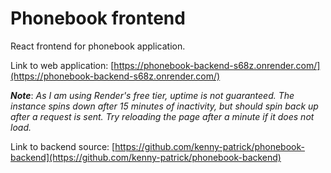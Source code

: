 # Phonebook frontend

React frontend for phonebook application.

Link to web application: [https://phonebook-backend-s68z.onrender.com/](https://phonebook-backend-s68z.onrender.com/)

***Note***: *As I am using Render's free tier, uptime is not guaranteed. The instance spins down after 15 minutes of inactivity, but should spin back up after a request is sent. Try reloading the page after a minute if it does not load.*

Link to backend source: [https://github.com/kenny-patrick/phonebook-backend](https://github.com/kenny-patrick/phonebook-backend)
